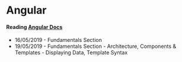# Angular

#### Reading [Angular Docs](https://angular.io/docs)
* 16/05/2019 - Fundamentals Section
* 19/05/2019 - Fundamentals Section - Architecture, Components & Templates - Displaying Data, Template Syntax